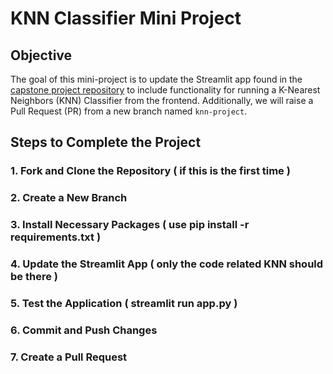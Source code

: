 # KNN Classifier Mini Project

## Objective
The goal of this mini-project is to update the Streamlit app found in the [capstone project repository](https://github.com/charann29/cmr_opensource/tree/main/capstone_project) to include functionality for running a K-Nearest Neighbors (KNN) Classifier from the frontend. Additionally, we will raise a Pull Request (PR) from a new branch named `knn-project`.

## Steps to Complete the Project

### 1. Fork and Clone the Repository ( if this is the first time )

### 2. Create a New Branch

### 3. Install Necessary Packages ( use pip install -r requirements.txt )

### 4. Update the Streamlit App ( only the code related KNN should be there )

### 5. Test the Application ( streamlit run app.py )

### 6. Commit and Push Changes

### 7. Create a Pull Request
